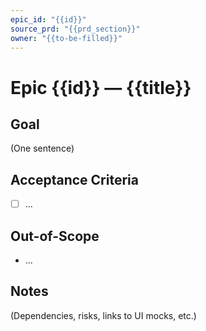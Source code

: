 ```yaml
---
epic_id: "{{id}}"
source_prd: "{{prd_section}}"
owner: "{{to-be-filled}}"
---
```


# Epic {{id}} — {{title}}

## Goal

(One sentence)

## Acceptance Criteria

- [ ] …

## Out-of-Scope

- …

## Notes

(Dependencies, risks, links to UI mocks, etc.)
